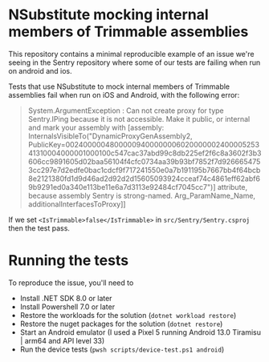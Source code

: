 # NSubstitute mocking internal members of Trimmable assemblies 

This repository contains a minimal reproducible example of an issue we're seeing in the Sentry repository where some of 
our tests are failing when run on android and ios. 

Tests that use NSubstitute to mock internal members of Trimmable assemblies fail when run on iOS and Android, with the 
following error:

> System.ArgumentException : Can not create proxy for type Sentry.IPing because it is not accessible. Make it public, or internal and mark your assembly with [assembly: InternalsVisibleTo(\"DynamicProxyGenAssembly2, PublicKey=0024000004800000940000000602000000240000525341310004000001000100c547cac37abd99c8db225ef2f6c8a3602f3b3606cc9891605d02baa56104f4cfc0734aa39b93bf7852f7d9266654753cc297e7d2edfe0bac1cdcf9f717241550e0a7b191195b7667bb4f64bcb8e2121380fd1d9d46ad2d92d2d15605093924cceaf74c4861eff62abf69b9291ed0a340e113be11e6a7d3113e92484cf7045cc7\")] attribute, because assembly Sentry is strong-named. Arg_ParamName_Name, additionalInterfacesToProxy]]

If we set `<IsTrimmable>false</IsTrimmable>` in `src/Sentry/Sentry.csproj` then the test pass.

# Running the tests

To reproduce the issue, you'll need to
- Install .NET SDK 8.0 or later
- Install Powershell 7.0 or later
- Restore the workloads for the solution (`dotnet workload restore`)
- Restore the nuget packages for the solution (`dotnet restore`)
- Start an Android emulator (I used a Pixel 5 running Android 13.0 Tiramisu | arm64 and API level 33)
- Run the device tests (`pwsh scripts/device-test.ps1 android`)
